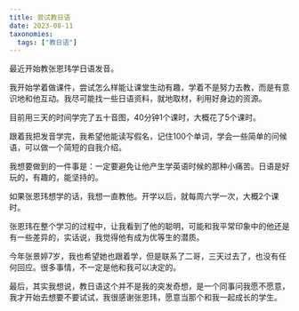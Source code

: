 ```yaml
---
title: 尝试教日语
date: 2023-08-11
taxonomies:
  tags: ["教日语"]
---
```

最近开始教张恩玮学日语发音。

我开始学着做课件，尝试怎么样能让课堂生动有趣，学着不是努力去教，而是有意识地和他互动。我尽可能找一些日语资料，就地取材，利用好身边的资源。

目前用三天的时间学完了五十音图，40分钟1个课时，大概花了5个课时。

跟着我把发音学完，我希望他能读写假名，记住100个单词，学会一些简单的问候语，可以做一个简短的自我介绍。

我想要做到的一件事是：一定要避免让他产生学英语时候的那种小痛苦。日语是好玩的，有趣的，能坚持的。

如果张恩玮想学的话，我想一直教他。开学以后，就每周六学一次，大概2个课时。

张恩玮在整个学习的过程中，让我看到了他的聪明，可能和我平常印象中的他还是有一些差异的，实话说，我觉得他有成为优等生的潜质。

今年张景婷7岁，我也希望她也跟着学，但是联系了二哥，三天过去了，也没有任何回应。很多事情，不一定是他和我可以决定的。

最后，其实我想说，教日语这个并不是我的突发奇想，是一个同事问我愿不愿意，我才开始去想要不要试试，我很感谢张恩玮，愿意当那个和我一起成长的学生。